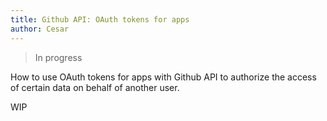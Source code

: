 ```yaml
---
title: Github API: OAuth tokens for apps
author: Cesar
---
```


> In progress

How to use OAuth tokens for apps with Github API to authorize the access of certain data on behalf of another user.

<!--truncate-->

WIP